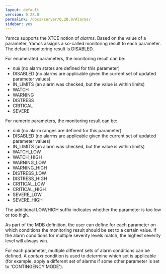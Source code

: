 ```yaml
---
layout: default
version: 0.28.0
permalink: /docs/server/0.28.0/Alarms/
sidebar: yes
---
```


Yamcs supports the XTCE notion of *alarms*. Based on the value of a parameter, Yamcs assigns a so-called monitoring result to each parameter. The default monitoring result is DISABLED.

For enumerated parameters, the monitoring result can be:

* *null* (no alarm states are defined for this parameter)
* DISABLED (no alarms are applicable given the current set of updated parameter values)
* IN_LIMITS (an alarm was checked, but the value is within limits)
* WATCH
* WARNING
* DISTRESS
* CRITICAL
* SEVERE

For numeric parameters, the monitoring result can be:

* *null* (no alarm ranges are defined for this parameter)
* DISABLED (no alarms are applicable given the current set of updated parameter values)
* IN_LIMITS (an alarm was checked, but the value is within limits)
* WATCH_LOW
* WATCH_HIGH
* WARNING_LOW
* WARNING_HIGH
* DISTRESS_LOW
* DISTRESS_HIGH
* CRITICAL_LOW
* CRITICAL_HIGH
* SEVERE_LOW
* SEVERE_HIGH

The additional LOW/HIGH suffix indicates whether the parameter is too low or too high.

As part of the MDB definition, the user can define for each parameter on which conditions the monitoring result should be set to a certain value. If the alarm conditions for multiple severity levels match, the highest severity level will always win.

For each parameter, multiple different sets of alarm conditions can be defined. A *context* condition is used to determine which set is applicable (for example, apply a different set of alarms if some other parameter is set to 'CONTINGENCY MODE').
